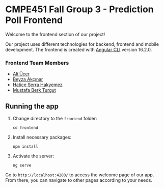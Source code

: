 # CMPE451 Fall Group 3 - Prediction Poll Frontend

Welcome to the frontend section of our project! 

Our project uses different technologies for backend, frontend and mobile development. The frontend is created with [Angular CLI](https://github.com/angular/angular-cli) version 16.2.0.

### Frontend Team Members

- [Ali Üçer](https://github.com/bounswe/bounswe2023group3/wiki/About-Ali-%C3%9C%C3%A7er)
- [Beyza Akçınar](https://github.com/bounswe/bounswe2023group3/wiki/About-Beyza-Ak%C3%A7%C4%B1nar)
- [Hatice Serra Hakyemez](https://github.com/bounswe/bounswe2023group3/wiki/About-Hatice-Serra-Hakyemez)
- [Mustafa Berk Turgut](https://github.com/bounswe/bounswe2023group3/wiki/About-Berk-Turgut)

## Running the app

1. Change directory to the `frontend` folder:
    ```
    cd frontend
    ```

2. Install necessary packages:
    ```
    npm install
    ```

3. Activate the server:
    ```
    ng serve
    ```
    
Go to `http://localhost:4200/` to access the welcome page of our app. From there, you can navigate to other pages according to your needs.

